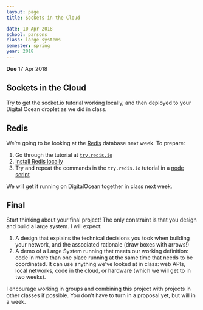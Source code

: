 ```yaml
---
layout: page
title: Sockets in the Cloud

date: 10 Apr 2018
school: parsons
class: large systems
semester: spring
year: 2018
---
```


**Due** 17 Apr 2018

## Sockets in the Cloud

Try to get the socket.io tutorial working locally, and then deployed to your Digital Ocean droplet as we did in class.

## Redis

We’re going to be looking at the [Redis](https://redis.io/) database next week. To prepare:

1. Go through the tutorial at [`try.redis.io`](https://try.redis.io/)
2. [Install Redis locally](https://medium.com/@petehouston/install-and-config-redis-on-mac-os-x-via-homebrew-eb8df9a4f298)
3. Try and repeat the commands in the `try.redis.io` tutorial in a [node script](https://github.com/NodeRedis/node_redis)

We will get it running on DigitalOcean together in class next week.

## Final

Start thinking about your final project! The only constraint is that you design and build a large system. I will expect:

1. A design that explains the technical decisions you took when building your network, and the associated rationale (draw boxes with arrows!)
2. A demo of a Large System running that meets our working definition: code in more than one place running at the same time that needs to be coordinated. It can use anything we've looked at in class: web APIs, local networks, code in the cloud, or hardware (which we will get to in two weeks).

I encourage working in groups and combining this project with projects in other classes if possible. You don't have to turn in a proposal yet, but will in a week.